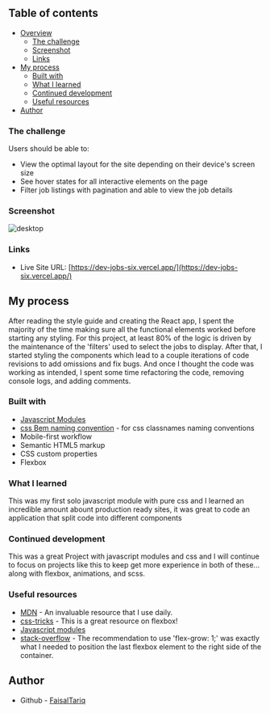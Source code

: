 ## Table of contents

- [Overview](#overview)
  - [The challenge](#the-challenge)
  - [Screenshot](#screenshot)
  - [Links](#links)
- [My process](#my-process)
  - [Built with](#built-with)
  - [What I learned](#what-i-learned)
  - [Continued development](#continued-development)
  - [Useful resources](#useful-resources)
- [Author](#author)

### The challenge

Users should be able to:

- View the optimal layout for the site depending on their device's screen size
- See hover states for all interactive elements on the page
- Filter job listings with pagination and able to view the job details

### Screenshot

![desktop](https://res.cloudinary.com/djk0fdvtu/image/upload/v1669657353/screencapture-127-0-0-1-5500-2022-11-28-21_42_12_reffhr.png)

### Links

- Live Site URL: [https://dev-jobs-six.vercel.app/](https://dev-jobs-six.vercel.app/)

## My process

After reading the style guide and creating the React app, I spent the majority of the time making sure all the functional elements worked before starting any styling. For this project, at least 80% of the logic is driven by the maintenance of the 'filters' used to select the jobs to display. After that, I started styling the components which lead to a couple iterations of code revisions to add omissions and fix bugs. And once I thought the code was working as intended, I spent some time refactoring the code, removing console logs, and adding comments.

### Built with

- [Javascript Modules](https://developer.mozilla.org/en-US/docs/Web/JavaScript/Guide/Modules)
- [css Bem naming convention](https://getbem.com/naming/) - for css classnames naming conventions
- Mobile-first workflow
- Semantic HTML5 markup
- CSS custom properties
- Flexbox

### What I learned

This was my first solo javascript module with pure css and I learned an incredible amount abount production ready sites, it was great to code an application that split code into different components

### Continued development

This was a great Project with javascript modules and css and I will continue to focus on projects like this to keep get more experience in both of these... along with flexbox, animations, and scss.

### Useful resources

- [MDN](https://developer.mozilla.org/en-US/) - An invaluable resource that I use daily.
- [css-tricks](https://css-tricks.com/snippets/css/a-guide-to-flexbox/) - This is a great resource on flexbox!
- [Javascript modules](https://developer.mozilla.org/en-US/docs/Web/JavaScript/Guide/Modules)
- [stack-overflow](https://stackoverflow.com/questions/31000885/align-an-element-to-bottom-with-flexbox) - The recommendation to use 'flex-grow: 1;' was exactly what I needed to position the last flexbox element to the right side of the container.

## Author

- Github - [FaisalTariq](https://github.com/BloodySteps)
